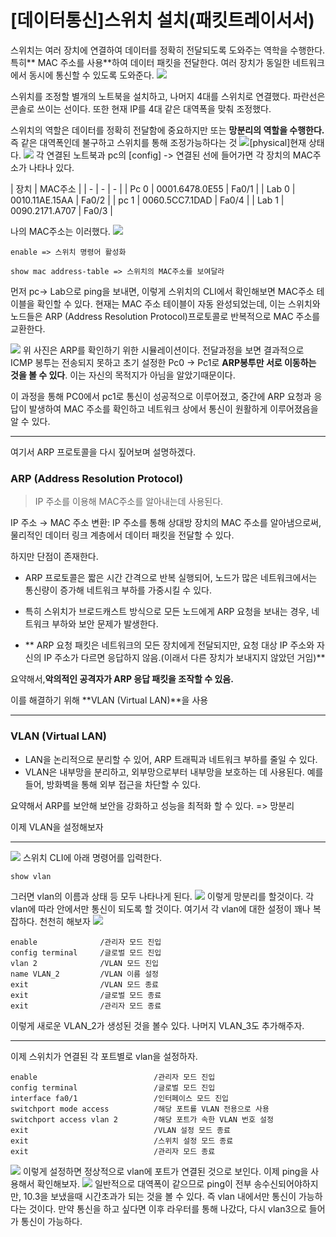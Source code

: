 # [데이터통신]스위치 설치(패킷트레이서서)

스위치는 여러 장치에 연결하여 데이터를 정확히 전달되도록 도와주는 역학을 수행한다. 특히** MAC 주소를 사용**하여 데이터 패킷을 전달한다. 여러 장치가 동일한 네트워크에서 동시에 통신할 수 있도록 도와준다.
![](https://velog.velcdn.com/images/bluepaper14/post/46e2c7e8-f7c7-4fc4-bfab-f0c37a7806d5/image.png)

스위치를 조정할 별개의 노트북을 설치하고, 나머지 4대를 스위치로 연결했다. 파란선은 콘솔로 쓰이는 선이다. 또한 현재 IP를 4대 같은 대역폭을 맞춰 조정했다. 

스위치의 역할은 데이터를 정확히 전달함에 중요하지만 또는 **망분리의 역할을 수행한다.** 즉 같은 대역폭인데 불구하고 스위치를 통해 조정가능하다는 것
![](https://velog.velcdn.com/images/bluepaper14/post/319ea202-a5e9-4632-8b4a-b5875c2d95df/image.png)[physical]현재 상태다.
![](https://velog.velcdn.com/images/bluepaper14/post/0e95fedb-4ad2-4d4f-9b38-95ca664e3238/image.png)
각 연결된 노트북과 pc의 [config] -> 연결된 선에 들어가면 각 장치의 MAC주소가 나타나 있다.

| 장치 | MAC주소 | 
| - | - | - |
| Pc 0 | 0001.6478.0E55 | Fa0/1 | 
| Lab 0 | 0010.11AE.15AA | Fa0/2 | 
| pc 1 | 0060.5CC7.1DAD | Fa0/4 | 
| Lab 1 | 0090.2171.A707 | Fa0/3 | 

나의 MAC주소는 이러했다. 
![](https://velog.velcdn.com/images/bluepaper14/post/f820630c-0155-409f-a63d-cd259c22cb0e/image.png)
```
enable => 스위치 명령어 활성화

show mac address-table => 스위치의 MAC주소를 보여달라
```
먼저 pc-> Lab으로 ping을 보내면, 이렇게 스위치의 CLI에서 확인해보면 MAC주소 테이블을 확인할 수 있다. 현재는 MAC 주소 테이블이 자동 완성되었는데, 이는 스위치와 노드들은 ARP (Address Resolution Protocol)프로토콜로 반복적으로 MAC 주소를 교환한다.


![](https://velog.velcdn.com/images/bluepaper14/post/b416af37-90ce-4b37-ac19-afa795a7d0af/image.gif)
위 사진은 ARP를 확인하기 위한 시뮬레이션이다. 전달과정을 보면 결과적으로 ICMP 봉투는 전송되지 못하고 초기 설정한 Pc0 -> Pc1로 **ARP봉투만 서로 이동하는 것을 볼 수 있다**. 이는 자신의 목적지가 아님을 알았기때문이다.

이 과정을 통해 PC0에서 pc1로 통신이 성공적으로 이루어졌고, 중간에 ARP 요청과 응답이 발생하여 MAC 주소를 확인하고 네트워크 상에서 통신이 원활하게 이루어졌음을 알 수 있다.

---
여기서 ARP 프로토콜을 다시 짚어보며 설명하겠다.

### ARP (Address Resolution Protocol)
> IP 주소를 이용해 MAC주소를 알아내는데 사용된다. 

IP 주소 → MAC 주소 변환: IP 주소를 통해 상대방 장치의 MAC 주소를 알아냄으로써, 물리적인 데이터 링크 계층에서 데이터 패킷을 전달할 수 있다.

하지만 단점이 존재한다.

- ARP 프로토콜은 짧은 시간 간격으로 반복 실행되어, 노드가 많은 네트워크에서는 통신량이 증가해 네트워크 부하를 가중시킬 수 있다.

- 특히 스위치가 브로드캐스트 방식으로 모든 노드에게 ARP 요청을 보내는 경우, 네트워크 부하와 보안 문제가 발생한다.

- ** ARP 요청 패킷은 네트워크의 모든 장치에게 전달되지만, 요청 대상 IP 주소와 자신의 IP 주소가 다르면 응답하지 않음.(이래서 다른 장치가 보내지지 않았던 거임)**

요약해서,**악의적인 공격자가 ARP 응답 패킷을 조작할 수 있음.**

이를 해결하기 위해 **VLAN (Virtual LAN)**을 사용

---

### VLAN (Virtual LAN)
- LAN을 논리적으로 분리할 수 있어, ARP 트래픽과 네트워크 부하를 줄일 수 있다.
- VLAN은 내부망을 분리하고, 외부망으로부터 내부망을 보호하는 데 사용된다. 예를 들어, 방화벽을 통해 외부 접근을 차단할 수 있다.

요약해서 ARP를 보안해 보안을 강화하고 성능을 최적화 할 수 있다. => 망분리

이제 VLAN을 설정해보자

---
![](https://velog.velcdn.com/images/bluepaper14/post/262c75a6-4244-4606-87e3-83ff11d0eb11/image.png)
스위치 CLI에 아래 명령어를 입력한다.
```
show vlan
```
그러면 vlan의 이름과 상태 등 모두 나타나게 된다.
![](https://velog.velcdn.com/images/bluepaper14/post/953b2b52-e497-4d2a-889c-bff61cd5f775/image.png)
이렇게 망분리를 할것이다. 각 vlan에 따라 안에서만 통신이 되도록 할 것이다.
여기서 각 vlan에 대한 설정이 꽤나 복잡하다. 천천히 해보자
![](https://velog.velcdn.com/images/bluepaper14/post/0c8a246f-7f31-4bb0-ab5a-372502536486/image.png)
```
enable 				/관리자 모드 진입
config terminal 	/글로벌 모드 진입
vlan 2 				/VLAN 모드 진입
name VLAN_2			/VLAN 이름 설정
exit 				/VLAN 모드 종료
exit 				/글로벌 모드 종료
exit 				/관리자 모드 종료
```
이렇게 새로운 VLAN_2가 생성된 것을 볼수 있다.
나머지 VLAN_3도 추가해주자.

---
이제 스위치가 연결된 각 포트별로 vlan을 설정하자.
```
enable 							/관리자 모드 진입
config terminal 				/글로벌 모드 진입
interface fa0/1					/인터페이스 모드 진입
switchport mode access			/해당 포트를 VLAN 전용으로 사용
switchport access vlan 2 		/해당 포트가 속한 VLAN 번호 설정
exit 							/VLAN 설정 모드 종료
exit 							/스위치 설정 모드 종료
exit 							/관리자 모드 종료
```
![](https://velog.velcdn.com/images/bluepaper14/post/687ae9c3-1a1f-4456-878a-d0221474cd5a/image.png)
이렇게 설정하면 정상적으로 vlan에 포트가 연결된 것으로 보인다. 이제 ping을 사용해서 확인해보자.
![](https://velog.velcdn.com/images/bluepaper14/post/80427945-daf2-4cd5-82ed-b99d77e2a01c/image.png)
일반적으로 대역폭이 같으므로 ping이 전부 송수신되어야하지만, 10.3을 보냈을때 시간초과가 되는 것을 볼 수 있다. 즉 vlan 내에서만 통신이 가능하다는 것이다.
만약 통신을 하고 싶다면 이후 라우터를 통해 나갔다, 다시 vlan3으로 들어가 통신이 가능하다.
